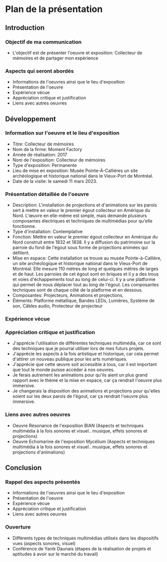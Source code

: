 # Plan de la présentation

## Introduction
### Objectif de ma communication
- L'objectif est de présenter l'oeuvre et exposition: Collecteur de mémoires et de partager mon expérience

### Aspects qui seront abordés
- Informations de l'oeuvres ainsi que le lieu d'exposition
- Présentation de l'oeuvre
- Expérience vécue
- Appréciation critique et justification
- Liens avec autres oeuvres

## Développement
### Information sur l'oeuvre et le lieu d'exposition
- Titre: Collecteur de mémoires
- Nom de la firme: Moment Factory
- Année de réalisation: 2017
- Nom de l'exposition: Collecteur de mémoires
- Type d'exposition: Permanente
- Lieu de mise en exposition: Musée Pointe-À-Callières un site archéologique et historique national dans le Vieux-Port de Montréal.
- Date de la visite: le samedi 11 mars 2023.

### Présentation détaillée de l'oeuvre
- Description: L'installation de projections et d'animations sur les parois sert à mettre en valeur le premier égout collecteur en Amérique du Nord. L'œuvre en elle-même est simple, mais demande plusieurs composantes électriques et techniques de multimédias pour qu'elle fonctionne. 
- Type d'installation: Contemplative
- Fonction: Mettre en valeur le premier égout collecteur en Amérique du Nord construit entre 1832 et 1838. Il y a diffusion du patrimoine sur la parroie du fond de l'égout sous forme de projections animées qui défilent.
- Mise en espace: Cette installation se trouve au musée Pointe-à-Callière, un site archéologique et historique national dans le Vieux-Port de Montréal. Elle mesure 110 mètres de long et quelques mètres de larges et de haut. Les parroies de cet égout sont en briques et il y a des trous et voies d'échappements tout au long de celui-ci. Il y a une platforme qui permet de nous déplacer tout au long de l'égout. Les composantes techniques sont de chaque côté de la platforme et en dessous. 
- Composantes: Projecteurs, Animations et projections, 
- Éléments: Platforme métallique, Bandes LEDs, Lumières, Système de son, Câbles audio, Protecteur de projecteur

### Expérience vécue


### Appréciation critique et justification
- J'apprécie l'utilisation de différentes techniques multimédia, car ce sont des techniques que je pourrai utiliser lors de mes futurs projets.
- J'apprécie les aspects à la fois artistique et historique, car cela permet d'attirer un nouveau publique pour les arts numériques.
- J'apprécie que cette œuvre soit accessible à tous, car il est important que tout le monde puisse accéder à nos oeuvres.
- Je ferais autrement les animations pour qu'ils aient un plus grand rapport avec le thème et la mise en espace, car ça rendrait l'oeuvre plus immersive.
- Je changerais la disposition des animations et projections pour qu'elles soient sur les deux parois de l'égout, car ça rendrait l'oeuvre plus immersive.

### Liens avec autres oeuvres
- Oeuvre Résonance de l'exposition BIAN (Aspects et techniques multimédia à la fois sonores et visuel.. musique, effets sonores et projections)
- Oeuvre Echomarine de l'exposition Mycélium (Aspects et techniques multimédia à la fois sonores et visuel.. musique, effets sonores et projections d'animations)

## Conclusion 
### Rappel des aspects présentés
- Informations de l'oeuvres ainsi que le lieu d'exposition
- Présentation de l'oeuvre
- Expérience vécue
- Appréciation critique et justification
- Liens avec autres oeuvres

### Ouverture
- Différents types de techniques multimédias utilisés dans les dispositifs vues (aspects sonores, visuel)
- Conférence de Yanik Daunais (étapes de la réalisation de projets et aptitudes à avoir sur le marché du travail)
